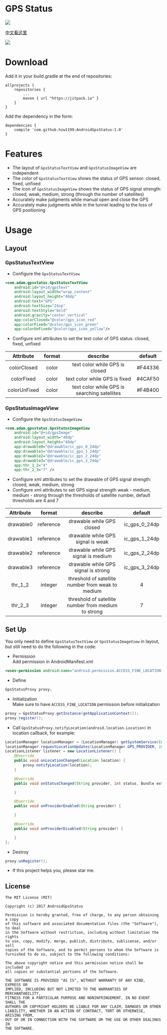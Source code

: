 # GPS Status
[![](https://jitpack.io/v/hzw1199/AndroidGpsStatus.svg)](https://jitpack.io/#hzw1199/AndroidGpsStatus)

[中文看这里](/READMEcn.md)  

![](/media/anglerM4B30Xwuzongheng04042017015425.gif)

# Download
Add it in your build.gradle at the end of repositories:  

```
allprojects {
    repositories {
        ...
        maven { url "https://jitpack.io" }
    }
}
```

Add the dependency in the form:  

```
dependencies {
    compile 'com.github.hzw1199:AndroidGpsStatus:1.0'
}
```
# Features

* The layout of ```GpsStatusTextView``` and ```GpsStatusImageView``` are independent  
* The color of ```GpsStatusTextView``` shows the status of GPS sensor: closed, fixed, unfixed  
* The icon of ```GpsStatusImageView``` shows the status of GPS signal strength: closed, weak, medium, strong (through the number of satellites)  
* Accurately make judgments while manual open and close the GPS  
* Accurately make judgments while in the tunnel leading to the loss of GPS positioning  

# Usage

## Layout

### GpsStatusTextView

* Configure the ```GpsStatusTextView```  

```xml
<com.adam.gpsstatus.GpsStatusTextView
    android:id="@+id/gpsText"
    android:layout_width="wrap_content"
    android:layout_height="48dp"
    android:text="GPS"
    android:textSize="24sp"
    android:textStyle="bold"
    android:gravity="center_vertical"
    app:colorClosed="@color/gps_icon_red"
    app:colorFixed="@color/gps_icon_green"
    app:colorUnFixed="@color/gps_icon_yellow"/>
```
* Configure xml attributes to set the text color of GPS status: closed, fixed, unfixed  

| Attribute      | format        | describe  | default |
| :---------: | :-------------: |:-------------:|:-------------:|
| colorClosed|color|text color while GPS is closed|#F44336|
| colorFixed |color|text color while GPS is fixed|#4CAF50|
| colorUnFixed |color|text color while GPS is searching satellites|#F4B400|

### GpsStatusImageView

* Configure the ```GpsStatusImageView```  

```xml
<com.adam.gpsstatus.GpsStatusImageView
    android:id="@+id/gpsImage"
    android:layout_width="48dp"
    android:layout_height="48dp"
    app:drawable0="@drawable/ic_gps_0_24dp"
    app:drawable1="@drawable/ic_gps_1_24dp"
    app:drawable2="@drawable/ic_gps_2_24dp"
    app:drawable3="@drawable/ic_gps_3_24dp"
    app:thr_1_2="4"
    app:thr_2_3="7" />
```
* Configure xml attributes to set the drawable of GPS signal strength: closed, weak, medium, strong  
* Configure xml attributes to set GPS signal strength weak - medium, medium - strong through the thresholds of satellite number, default thresholds are 4 and 7  

| Attribute      | format        | describe  | default |
| :---------: | :-------------: |:-------------:|:-------------:|
| drawable0 | reference |drawable while GPS closed| ic_gps_0_24dp|
| drawable1 | reference |drawable while GPS signal is weak| ic_gps_1_24dp|
| drawable2 | reference |drawable while GPS signal is medium| ic_gps_2_24dp|
| drawable3 | reference |drawable while GPS signal is strong| ic_gps_3_24dp|
| thr_1_2 | integer |threshold of satellite number from weak to medium|4|
| thr_2_3 | integer |threshold of satellite number from medium to strong|7|

## Set Up
You only need to define ```GpsStatusTextView``` or ```GpsStatusImageView``` in layout, but still need to do the following in the code:

* Permission  
Add permission in AndroidManifest.xml  

```xml
<uses-permission android:name="android.permission.ACCESS_FINE_LOCATION" />
```

* Define  

```java
GpsStatusProxy proxy;
```

* Initialization  
Make sure to have ```ACCESS_FINE_LOCATION``` permission before initialization

```java
proxy = GpsStatusProxy.getInstance(getApplicationContext());
proxy.register();
```

* Call ```GpsStatusProxy.notifyLocation(android.location.Location)``` in location callback, for example:  

```java
LocationManager locationManager = (LocationManager) getSystemService(Context.LOCATION_SERVICE);
locationManager.requestLocationUpdates(LocationManager.GPS_PROVIDER, 1000, 1, listener);
LocationListener listener = new LocationListener() {
    @Override
    public void onLocationChanged(Location location) {
        proxy.notifyLocation(location);
    }

    @Override
    public void onStatusChanged(String provider, int status, Bundle extras) {

    }

    @Override
    public void onProviderEnabled(String provider) {

    }

    @Override
    public void onProviderDisabled(String provider) {

    }
};
```

* Destroy  
  
```java
proxy.unRegister();
```



* If this project helps you, please star me.  

## License

```
The MIT License (MIT)

Copyright (c) 2017 AndroidGpsStatus

Permission is hereby granted, free of charge, to any person obtaining a copy
of this software and associated documentation files (the "Software"), to deal
in the Software without restriction, including without limitation the rights
to use, copy, modify, merge, publish, distribute, sublicense, and/or sell
copies of the Software, and to permit persons to whom the Software is
furnished to do so, subject to the following conditions:

The above copyright notice and this permission notice shall be included in
all copies or substantial portions of the Software.

THE SOFTWARE IS PROVIDED "AS IS", WITHOUT WARRANTY OF ANY KIND, EXPRESS OR
IMPLIED, INCLUDING BUT NOT LIMITED TO THE WARRANTIES OF MERCHANTABILITY,
FITNESS FOR A PARTICULAR PURPOSE AND NONINFRINGEMENT. IN NO EVENT SHALL THE
AUTHORS OR COPYRIGHT HOLDERS BE LIABLE FOR ANY CLAIM, DAMAGES OR OTHER
LIABILITY, WHETHER IN AN ACTION OF CONTRACT, TORT OR OTHERWISE, ARISING FROM,
OUT OF OR IN CONNECTION WITH THE SOFTWARE OR THE USE OR OTHER DEALINGS IN
THE SOFTWARE.
```
